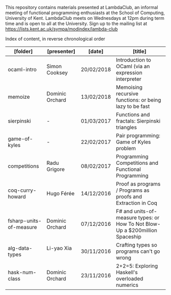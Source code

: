 This repository contains materials presented at LambdaClub, an informal
meeting of functional programming enthusiasts at the School of Computing,
University of Kent. LambdaClub meets on Wednesdays at 12pm during term time
and is open to all at the University. Sign up to the mailing list at 
https://lists.kent.ac.uk/sympa/modindex/lambda-club

Index of content, in reverse chronological order

| [folder]       | [presenter]     | [date]     | [title]                                         |
| -------------  | --------------- | ---------- | ----------------------------------------------- |
| ocaml-intro    | Simon Cooksey   | 20/02/2018 | Introduction to OCaml (via an expression interpreter |
| memoize        | Dominic Orchard | 13/02/2018 | Memoising recursive functions: or being lazy to be fast |
| sierpinski     | -               | 01/03/2017 | Functions and fractals: Sierpinski triangles    |
| game-of-kyles  | -               | 22/02/2017 | Pair programming: Game of Kyles problem         |
| competitions       | Radu Grigore     | 08/02/2017 | Programming Competitions and Functional Programming |
| coq-curry-howard         | Hugo Férée     | 14/12/2016 | Proof as programs / Programs as proofs and Extraction in Coq |
| fsharp-units-of-measure | Dominic Orchard | 07/12/2016 | F# and units-of-measure types: or How To Not Blow-Up a $200million Spaceship |  
| alg-data-types | Li-yao Xia      | 30/11/2016 | Crafting types so programs can't go wrong       |
| hask-num-class | Dominic Orchard | 23/11/2016 | 2+2=5: Exploring Haskell's overloaded numerics  |

